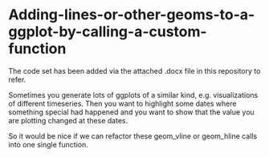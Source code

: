 # Adding-lines-or-other-geoms-to-a-ggplot-by-calling-a-custom-function

The code set has been added via the attached .docx file in this repository to refer.

Sometimes you generate lots of ggplots of a similar kind, e.g. visualizations of different timeseries. Then you want to highlight some dates where something special had happened and you want to show that the value you are plotting changed at these dates.

So it would be nice if we can refactor these geom_vline or geom_hline calls into one single function.
